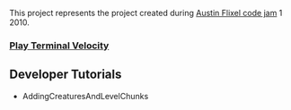 This project represents the project created during [Austin Flixel code jam](http://autopoetica.org/) 1 2010.

### [Play Terminal Velocity](http://austin-flixel-jam.googlecode.com/svn/trunk/TerminalVelocity/release/TerminalVelocity.html) ###


## Developer Tutorials ##
  * AddingCreaturesAndLevelChunks